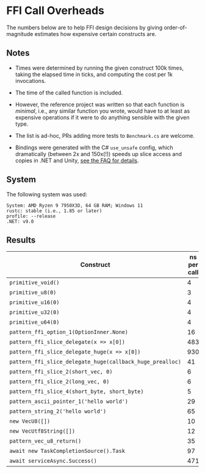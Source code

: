 
# FFI Call Overheads

The numbers below are to help FFI design decisions by giving order-of-magnitude estimates how
expensive certain constructs are.

## Notes

- Times were determined by running the given construct 100k times, taking the elapsed time in ticks,
and computing the cost per 1k invocations.

- The time of the called function is included.

- However, the reference project was written so that each function is _minimal_, i.e., any similar
function you wrote, would have to at least as expensive operations if it were to do anything sensible with
the given type.

- The list is ad-hoc, PRs adding more tests to `Benchmark.cs` are welcome.

- Bindings were generated with the C# `use_unsafe` config, which dramatically (between 2x and 150x(!)) speeds
  up slice access and copies in .NET and Unity, [see the FAQ for details](https://github.com/ralfbiedert/interoptopus/blob/master/FAQ.md#existing-backends).

## System

The following system was used:

```
System: AMD Ryzen 9 7950X3D, 64 GB RAM; Windows 11
rustc: stable (i.e., 1.85 or later)
profile: --release
.NET: v9.0
```

## Results

| Construct | ns per call |
| --- | --- |
| `primitive_void()` | 4 |
| `primitive_u8(0)` | 3 |
| `primitive_u16(0)` | 4 |
| `primitive_u32(0)` | 4 |
| `primitive_u64(0)` | 4 |
| `pattern_ffi_option_1(OptionInner.None)` | 16 |
| `pattern_ffi_slice_delegate(x => x[0])` | 483 |
| `pattern_ffi_slice_delegate_huge(x => x[0])` | 930 |
| `pattern_ffi_slice_delegate_huge(callback_huge_prealloc)` | 41 |
| `pattern_ffi_slice_2(short_vec, 0)` | 6 |
| `pattern_ffi_slice_2(long_vec, 0)` | 6 |
| `pattern_ffi_slice_4(short_byte, short_byte)` | 5 |
| `pattern_ascii_pointer_1('hello world')` | 29 |
| `pattern_string_2('hello world')` | 65 |
| `new VecU8([])` | 10 |
| `new VecUtf8String([])` | 12 |
| `pattern_vec_u8_return()` | 35 |
| `await new TaskCompletionSource().Task` | 97 |
| `await serviceAsync.Success()` | 471 |
